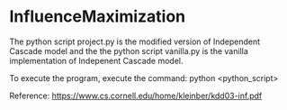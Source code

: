 # InfluenceMaximization

The python script project.py is the modified version of Independent Cascade model and the the python script vanilla.py is the vanilla implementation of Indepenent Cascade model.

To execute the program, execute the command: python <python_script> <dataset>

Reference: https://www.cs.cornell.edu/home/kleinber/kdd03-inf.pdf
